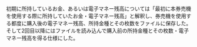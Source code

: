 初期に所持しているお金、あるいは電子マネー残高については「最初に本券売機を使用する際に所持していたお金・電子マネー残高」と解釈し、券売機を使用する都度に購入後の電子マネー残高、所持金種とその枚数をファイルに保存した。そして2回目以降にはファイルを読み込んで購入前の所持金種とその枚数・電子マネー残高を得る仕様にした。
